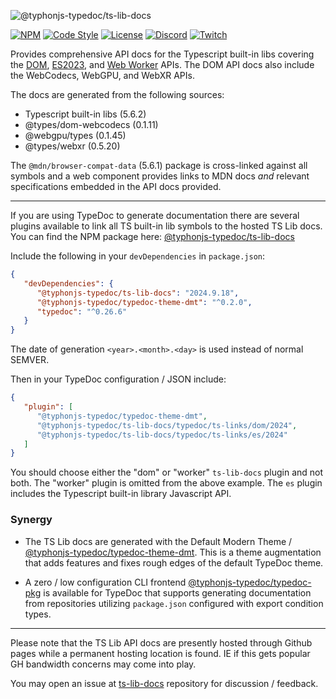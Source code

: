 ![@typhonjs-typedoc/ts-lib-docs](https://i.imgur.com/vzvOB5E.jpg)

[![NPM](https://img.shields.io/npm/v/@typhonjs-typedoc/ts-lib-docs.svg?label=npm)](https://www.npmjs.com/package/@typhonjs-typedoc/ts-lib-docs)
[![Code Style](https://img.shields.io/badge/code%20style-allman-yellowgreen.svg?style=flat)](https://en.wikipedia.org/wiki/Indent_style#Allman_style)
[![License](https://img.shields.io/badge/license-MPLv2-yellowgreen.svg?style=flat)](https://github.com/typhonjs-typedoc/ts-lib-docs/blob/main/LICENSE)
[![Discord](https://img.shields.io/discord/737953117999726592?label=TyphonJS%20Discord)](https://discord.gg/mnbgN8f)
[![Twitch](https://img.shields.io/twitch/status/typhonrt?style=social)](https://www.twitch.tv/typhonrt)

Provides comprehensive API docs for the Typescript built-in libs covering the [DOM](https://typhonjs-typedoc.github.io/ts-lib-docs/2024/dom/), 
[ES2023](https://typhonjs-typedoc.github.io/ts-lib-docs/2024/es/), and 
[Web Worker](https://typhonjs-typedoc.github.io/ts-lib-docs/2024/worker/) APIs. The DOM API docs also include the 
WebCodecs, WebGPU, and WebXR APIs.

The docs are generated from the following sources:
- Typescript built-in libs (5.6.2)
- @types/dom-webcodecs (0.1.11)
- @webgpu/types (0.1.45)
- @types/webxr (0.5.20)

The `@mdn/browser-compat-data` (5.6.1) package is cross-linked against all symbols and a web component 
provides links to MDN docs _and_ relevant specifications embedded in the API docs provided.

------------

If you are using TypeDoc to generate documentation there are several plugins available to link all TS built-in lib 
symbols to the hosted TS Lib docs. You can find the NPM package here: [@typhonjs-typedoc/ts-lib-docs](https://www.npmjs.com/package/@typhonjs-typedoc/ts-lib-docs) 

Include the following in your `devDependencies` in `package.json`:
```json
{
   "devDependencies": {
      "@typhonjs-typedoc/ts-lib-docs": "2024.9.18",
      "@typhonjs-typedoc/typedoc-theme-dmt": "^0.2.0",
      "typedoc": "^0.26.6"
   }
}
```
The date of generation `<year>.<month>.<day>` is used instead of normal SEMVER.

Then in your TypeDoc configuration / JSON include:

```json
{
   "plugin": [         
      "@typhonjs-typedoc/typedoc-theme-dmt",
      "@typhonjs-typedoc/ts-lib-docs/typedoc/ts-links/dom/2024",
      "@typhonjs-typedoc/ts-lib-docs/typedoc/ts-links/es/2024"
   ]
}
```

You should choose either the "dom" or "worker" `ts-lib-docs` plugin and not both. The "worker" plugin is omitted from 
the above example. The `es` plugin includes the Typescript built-in library Javascript API.

### Synergy

- The TS Lib docs are generated with the Default Modern Theme / [@typhonjs-typedoc/typedoc-theme-dmt](https://www.npmjs.com/package/@typhonjs-typedoc/typedoc-theme-dmt). This is a 
theme augmentation that adds features and fixes rough edges of the default TypeDoc theme.


- A zero / low configuration CLI frontend [@typhonjs-typedoc/typedoc-pkg](https://www.npmjs.com/package/@typhonjs-typedoc/typedoc-pkg) 
is available for TypeDoc that supports generating documentation from repositories utilizing `package.json` configured 
with export condition types. 

------------

Please note that the TS Lib API docs are presently hosted through Github pages while a permanent hosting location is 
found. IE if this gets popular GH bandwidth concerns may come into play.

You may open an issue at [ts-lib-docs](https://github.com/typhonjs-typedoc/ts-lib-docs) repository for discussion / 
feedback.
